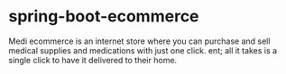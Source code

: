 # spring-boot-ecommerce
Medi ecommerce is an internet store where you can purchase and sell medical supplies and medications with just one click. ent; all it takes is a single click to have it delivered to  their home.
